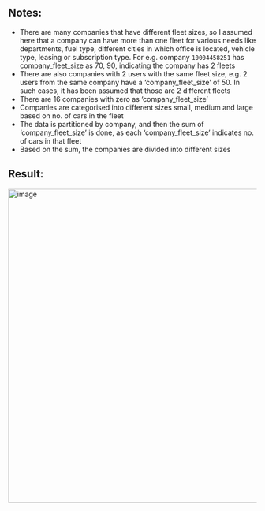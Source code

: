 ## Notes: ##

*	There are many companies that have different fleet sizes, so I assumed here that a company can have more than one fleet for various needs like departments, fuel type, different cities in which office is located, vehicle type, leasing or subscription type. For e.g. company ```10004458251``` has company_fleet_size as 70, 90, indicating the company has 2 fleets
*	There are also companies with 2 users with the same fleet size, e.g. 2 users from the same company have a ‘company_fleet_size’ of 50. In such cases, it has been assumed that those are 2 different fleets
*	There are 16 companies with zero as ‘company_fleet_size’
*	Companies are categorised into different sizes small, medium and large based on no. of cars in the fleet
* The data is partitioned by company, and then the sum of ‘company_fleet_size’ is done, as each ‘company_fleet_size’ indicates no. of cars in that fleet
*	Based on the sum, the companies are divided into different sizes








## Result: ##

<img width="637" alt="image" src="https://github.com/sanski96yadav/finn/assets/175153827/0479f40f-53c7-4382-a175-60cd663149ed">
